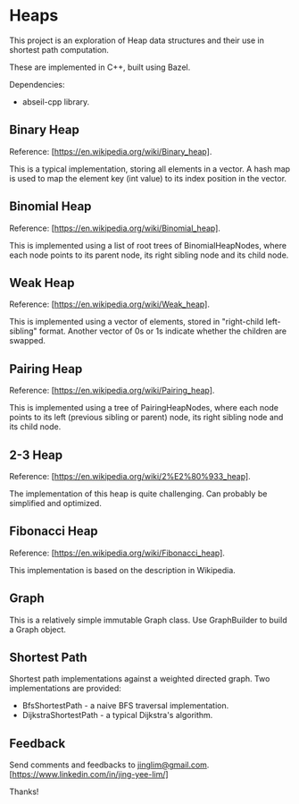# Heaps
This project is an exploration of Heap data structures and their use in shortest path computation.

These are implemented in C++, built using Bazel.

Dependencies:
* abseil-cpp library.

## Binary Heap
Reference: [https://en.wikipedia.org/wiki/Binary_heap].

This is a typical implementation, storing all elements in a vector. A hash map is used to map the element key (int value) to its index position in the vector.

## Binomial Heap
Reference: [https://en.wikipedia.org/wiki/Binomial_heap].

This is implemented using a list of root trees of BinomialHeapNodes, where each node points to its parent node, its right sibling node and its child node.

## Weak Heap
Reference: [https://en.wikipedia.org/wiki/Weak_heap].

This is implemented using a vector of elements, stored in "right-child left-sibling" format. Another vector of 0s or 1s indicate whether the children are swapped.

## Pairing Heap
Reference: [https://en.wikipedia.org/wiki/Pairing_heap].

This is implemented using a tree of PairingHeapNodes, where each node points to its left (previous sibling or parent) node, its right sibling node and its child node.

## 2-3 Heap
Reference: [https://en.wikipedia.org/wiki/2%E2%80%933_heap].

The implementation of this heap is quite challenging. Can probably be simplified and optimized.

## Fibonacci Heap
Reference: [https://en.wikipedia.org/wiki/Fibonacci_heap].

This implementation is based on the description in Wikipedia.

## Graph
This is a relatively simple immutable Graph class. Use GraphBuilder to build a Graph object.

## Shortest Path
Shortest path implementations against a weighted directed graph.
Two implementations are provided:
* BfsShortestPath - a naive BFS traversal implementation.
* DijkstraShortestPath - a typical Dijkstra's algorithm.

## Feedback
Send comments and feedbacks to jinglim@gmail.com.
[https://www.linkedin.com/in/jing-yee-lim/]

Thanks!
